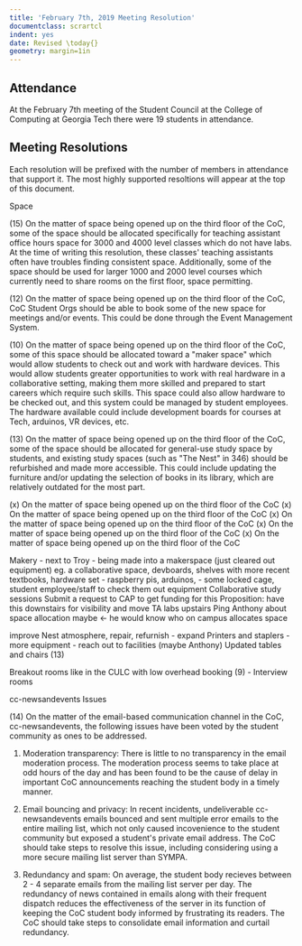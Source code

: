 ```yaml
---
title: 'February 7th, 2019 Meeting Resolution'
documentclass: scrartcl
indent: yes
date: Revised \today{}
geometry: margin=1in
---
```


## Attendance

At the February 7th meeting of the Student Council at the College of Computing at Georgia Tech there were 19 students
in attendance.

## Meeting Resolutions
Each resolution will be prefixed with the number of members in attendance that support it. The most highly supported
resoltions will appear at the top of this document.

Space

(15) On the matter of space being opened up on the third floor of the CoC, some of the space should be allocated
specifically for teaching assistant office hours space for 3000 and 4000 level classes which do not have labs. At the
time of writing this resolution, these classes' teaching assistants often have troubles finding consistent space.
Additionally, some of the space should be used for larger 1000 and 2000 level courses which currently need to share
rooms on the first floor, space permitting.

(12) On the matter of space being opened up on the third floor of the CoC, CoC Student Orgs should be able to book some
of the new space for meetings and/or events. This could be done through the Event Management System.

(10) On the matter of space being opened up on the third floor of the CoC, some of this space should be allocated
toward a "maker space" which would allow students to check out and work with hardware devices. This would allow
students greater opportunities to work with real hardware in a collaborative setting, making them more skilled and
prepared to start careers which require such skills. This space could also allow hardware to be checked out, and this
system could be managed by student employees. The hardware available could include development boards for courses at
Tech, arduinos, VR devices, etc.

(13) On the matter of space being opened up on the third floor of the CoC, some of the space should be allocated for
general-use study space by students, and existing study spaces (such as "The Nest" in 346) should be refurbished and
made more accessible. This could include updating the furniture and/or updating the selection of books in its library,
which are relatively outdated for the most part.

(x) On the matter of space being opened up on the third floor of the CoC
(x) On the matter of space being opened up on the third floor of the CoC
(x) On the matter of space being opened up on the third floor of the CoC
(x) On the matter of space being opened up on the third floor of the CoC
(x) On the matter of space being opened up on the third floor of the CoC

Makery - next to Troy - being made into a makerspace (just cleared out equipment) eg. a collaborative space, devboards, shelves with more recent textbooks, hardware set - raspberry pis, arduinos, - some locked cage, student employee/staff to check them out equipment
Collaborative study sessions
    Submit a request to CAP to get funding for this
    Proposition: have this downstairs for visibility and move TA labs upstairs
    Ping Anthony about space allocation maybe <- he would know who on campus allocates
    space

improve Nest atmosphere, repair, refurnish - expand
Printers and staplers - more equipment - reach out to facilities (maybe Anthony)
    Updated tables and chairs (13)

Breakout rooms like in the CULC with low overhead booking (9) - Interview rooms

cc-newsandevents Issues

(14) On the matter of the email-based communication channel in the CoC, cc-newsandevents, the following issues have been voted by the student community as ones to be addressed. 

1. Moderation transparency: There is little to no transparency in the email moderation process. The moderation process seems to take place at odd hours of the day and has been found to be the cause of delay in important CoC announcements reaching the student body in a timely manner.

2. Email bouncing and privacy: In recent incidents, undeliverable cc-newsandevents emails bounced and sent multiple error emails to the entire mailing list, which not only caused incovenience to the student community but exposed a student's private email address. The CoC should take steps to resolve this issue, including considering using a more secure mailing list server than SYMPA. 

4. Redundancy and spam: On average, the student body recieves between 2 - 4 separate emails from the mailing list server per day. The redundancy of news contained in emails along with their frequent dispatch reduces the effectiveness of the server in its function of keeping the CoC student body informed by frustrating its readers. The CoC should take steps to consolidate email information and curtail redundancy. 


